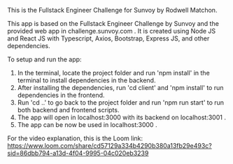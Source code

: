 This is the Fullstack Engineer Challenge for Sunvoy by Rodwell Matchon.

This app is based on the Fullstack Engineer Challenge by Sunvoy and the provided web app in challenge.sunvoy.com .
It is created using Node JS and React JS with Typescript, Axios, Bootstrap, Express JS, and other dependencies.

To setup and run the app:
1. In the terminal, locate the project folder and run 'npm install' in the terminal to install dependencies in the backend.
2. After installing the dependencies, run 'cd client' and 'npm install' to run dependencies in the frontend.
3. Run 'cd ..' to go back to the project folder and run 'npm run start' to run both backend and frontend scripts.
4. The app will open in localhost:3000 with its backend on localhost:3001 .
5. The app can be now be used in localhost:3000 .

For the video explanation, this is the Loom link: https://www.loom.com/share/cd57129a334b4290b380a13fb29e493c?sid=86dbb794-a13d-4f04-9995-04c020eb3239

